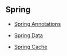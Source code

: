 Spring
---

- [Spring Annotations](https://springframework.guru/spring-framework-annotations/)

- [Spring Data](./spring-data.md)

- [Spring Cache](./spring-cache.md)
